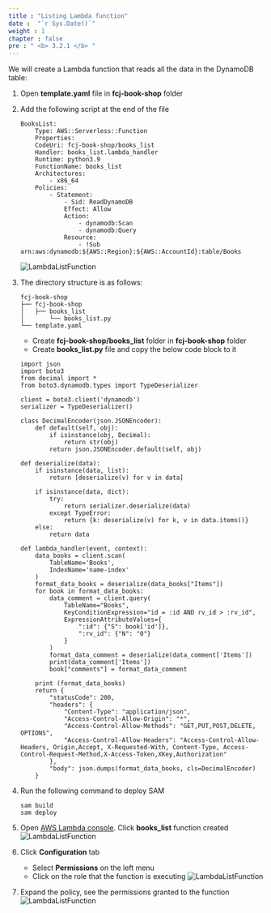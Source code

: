 ```yaml
---
title : "Listing Lambda function"
date :  "`r Sys.Date()`" 
weight : 1
chapter : false
pre : " <b> 3.2.1 </b> "
---
```

We will create a Lambda function that reads all the data in the DynamoDB table:
1. Open **template.yaml** file in **fcj-book-shop** folder
2. Add the following script at the end of the file
    ```
    BooksList:
        Type: AWS::Serverless::Function
        Properties:
        CodeUri: fcj-book-shop/books_list
        Handler: books_list.lambda_handler
        Runtime: python3.9
        FunctionName: books_list
        Architectures:
            - x86_64
        Policies:
            - Statement:
                - Sid: ReadDynamoDB
                Effect: Allow
                Action:
                    - dynamodb:Scan
                    - dynamodb:Query
                Resource:
                    - !Sub arn:aws:dynamodb:${AWS::Region}:${AWS::AccountId}:table/Books
    ```
    ![LambdaListFunction](/images/1/31.png?width=90pc)

3. The directory structure is as follows:
    ```
    fcj-book-shop
    ├── fcj-book-shop
    │   ├── books_list
    │       └── books_list.py
    └── template.yaml

    ```
    - Create **fcj-book-shop/books_list** folder in **fcj-book-shop** folder
    - Create **books_list.py** file and copy the below code block to it
    ```
    import json
    import boto3
    from decimal import *
    from boto3.dynamodb.types import TypeDeserializer

    client = boto3.client('dynamodb') 
    serializer = TypeDeserializer()

    class DecimalEncoder(json.JSONEncoder):
        def default(self, obj):
            if isinstance(obj, Decimal):
                return str(obj)
            return json.JSONEncoder.default(self, obj)
                
    def deserialize(data):
        if isinstance(data, list):
            return [deserialize(v) for v in data]

        if isinstance(data, dict):
            try:
                return serializer.deserialize(data)
            except TypeError:
                return {k: deserialize(v) for k, v in data.items()}
        else:
            return data

    def lambda_handler(event, context):
        data_books = client.scan(
            TableName='Books',
            IndexName='name-index'
        )
        format_data_books = deserialize(data_books["Items"])
        for book in format_data_books:
            data_comment = client.query(
                TableName="Books", 
                KeyConditionExpression="id = :id AND rv_id > :rv_id", 
                ExpressionAttributeValues={
                    ":id": {"S": book['id']}, 
                    ":rv_id": {"N": "0"}
                }
            )
            format_data_comment = deserialize(data_comment['Items'])
            print(data_comment['Items'])
            book["comments"] = format_data_comment
                
        print (format_data_books)
        return {
            "statusCode": 200,
            "headers": {
                "Content-Type": "application/json",
                "Access-Control-Allow-Origin": "*",
                "Access-Control-Allow-Methods": "GET,PUT,POST,DELETE, OPTIONS",
                "Access-Control-Allow-Headers": "Access-Control-Allow-Headers, Origin,Accept, X-Requested-With, Content-Type, Access-Control-Request-Method,X-Access-Token,XKey,Authorization"
            },
            "body": json.dumps(format_data_books, cls=DecimalEncoder)
        }
    ```

4. Run the following command to deploy SAM
    ```
    sam build
    sam deploy
    ```
5. Open [AWS Lambda console](https://ap-southeast-1.console.aws.amazon.com/lambda/home?region=ap-southeast-1#/functions). Click **books_list** function created
 ![LambdaListFunction](/images/1/32.png?width=90pc)

7. Click **Configuration** tab
    - Select **Permissions** on the left menu
    - Click on the role that the function is executing
![LambdaListFunction](/images/1/33.png?width=90pc)

8. Expand the policy, see the permissions granted to the function
![LambdaListFunction](/images/1/34.png?width=90pc)

